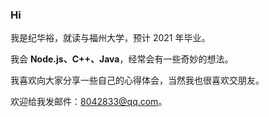 ### Hi 

我是纪华裕，就读与福州大学，预计 2021 年毕业。

我会 **Node.js、C++、Java**，经常会有一些奇妙的想法。

我喜欢向大家分享一些自己的心得体会，当然我也很喜欢交朋友。

欢迎给我发邮件：8042833@qq.com。
